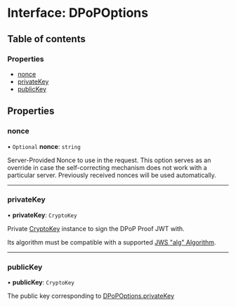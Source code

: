 # Interface: DPoPOptions

## Table of contents

### Properties

- [nonce](DPoPOptions.md#nonce)
- [privateKey](DPoPOptions.md#privatekey)
- [publicKey](DPoPOptions.md#publickey)

## Properties

### nonce

• `Optional` **nonce**: `string`

Server-Provided Nonce to use in the request. This option serves as an
override in case the self-correcting mechanism does not work with a
particular server. Previously received nonces will be used automatically.

___

### privateKey

• **privateKey**: `CryptoKey`

Private
[CryptoKey](https://developer.mozilla.org/en-US/docs/Web/API/CryptoKey)
instance to sign the DPoP Proof JWT with.

Its algorithm must be compatible with a supported
[JWS "alg" Algorithm](../types/JWSAlgorithm.md).

___

### publicKey

• **publicKey**: `CryptoKey`

The public key corresponding to [DPoPOptions.privateKey](DPoPOptions.md#privatekey)
